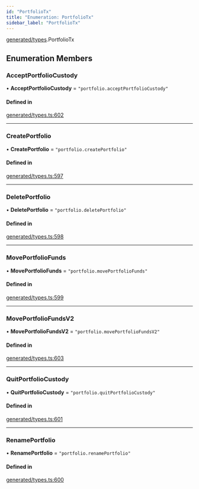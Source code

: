 ```yaml
---
id: "PortfolioTx"
title: "Enumeration: PortfolioTx"
sidebar_label: "PortfolioTx"
---
```


[generated/types](../../../../modules/Generated/Types/Types.md).PortfolioTx

## Enumeration Members

### AcceptPortfolioCustody

• **AcceptPortfolioCustody** = ``"portfolio.acceptPortfolioCustody"``

#### Defined in

[generated/types.ts:602](https://github.com/F-OBrien/polymesh-sdk/blob/012f1745/src/generated/types.ts#L602)

___

### CreatePortfolio

• **CreatePortfolio** = ``"portfolio.createPortfolio"``

#### Defined in

[generated/types.ts:597](https://github.com/F-OBrien/polymesh-sdk/blob/012f1745/src/generated/types.ts#L597)

___

### DeletePortfolio

• **DeletePortfolio** = ``"portfolio.deletePortfolio"``

#### Defined in

[generated/types.ts:598](https://github.com/F-OBrien/polymesh-sdk/blob/012f1745/src/generated/types.ts#L598)

___

### MovePortfolioFunds

• **MovePortfolioFunds** = ``"portfolio.movePortfolioFunds"``

#### Defined in

[generated/types.ts:599](https://github.com/F-OBrien/polymesh-sdk/blob/012f1745/src/generated/types.ts#L599)

___

### MovePortfolioFundsV2

• **MovePortfolioFundsV2** = ``"portfolio.movePortfolioFundsV2"``

#### Defined in

[generated/types.ts:603](https://github.com/F-OBrien/polymesh-sdk/blob/012f1745/src/generated/types.ts#L603)

___

### QuitPortfolioCustody

• **QuitPortfolioCustody** = ``"portfolio.quitPortfolioCustody"``

#### Defined in

[generated/types.ts:601](https://github.com/F-OBrien/polymesh-sdk/blob/012f1745/src/generated/types.ts#L601)

___

### RenamePortfolio

• **RenamePortfolio** = ``"portfolio.renamePortfolio"``

#### Defined in

[generated/types.ts:600](https://github.com/F-OBrien/polymesh-sdk/blob/012f1745/src/generated/types.ts#L600)
